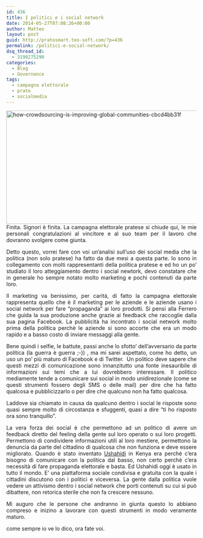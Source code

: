 ```yaml
---
id: 436
title: I politici e i social network
date: 2014-05-27T07:08:26+00:00
author: Matteo
layout: post
guid: http://pratosmart.teo-soft.com/?p=436
permalink: /politici-e-social-network/
dsq_thread_id:
  - 3190275290
categories:
  - Blog
  - Governance
tags:
  - campagna elettorale
  - prato
  - socialmedia
---
```

<p style="text-align: justify;">
  <a href="http://pratosmart.teo-soft.com/wp-content/uploads/2014/03/how-crowdsourcing-is-improving-global-communities-cbcd4bb31f.jpg"><img class=" wp-image-229 alignleft" alt="how-crowdsourcing-is-improving-global-communities-cbcd4bb31f" src="http://pratosmart.teo-soft.com/wp-content/uploads/2014/03/how-crowdsourcing-is-improving-global-communities-cbcd4bb31f.jpg" width="532" height="299" /></a>Finita. Signori è finita. La campagna elettorale pratese si chiude qui, le mie personali congratulazioni al vincitore e al suo team per il lavoro che dovranno svolgere come giunta.
</p>

<p style="text-align: justify;">
  Detto questo, vorrei fare con voi un&#8217;analisi sull&#8217;uso dei social media che la politica (non solo pratese) ha fatto da due mesi a questa parte. Io sono in collegamento con molti rappresentanti della politica pratese e ed ho un po&#8217; studiato il loro atteggiamento dentro i social newtork, devo constatare che in generale ho sempre notato molto marketing e pochi contenuti da parte loro.
</p>

<p style="text-align: justify;">
  Il marketing va benissimo, per carità, di fatto la campagna elettorale rappresenta quello che è il marketing per le aziende e le aziende usano i social network per fare &#8220;propaganda&#8221; ai loro prodotti. Si pensi alla Ferrero che guida la sua produzione anche grazie ai feedback che raccoglie dalla sua pagina Facebook. La pubblicità ha incontrato i social network molto prima della politica perchè le aziende si sono accorte che era un modo rapido e a basso costo di inviare messaggi alla gente.
</p>

<p style="text-align: justify;">
  Bene quindi i selfie, le battute, passi anche lo sfotto&#8217; dell&#8217;avversario da parte politica (la guerra è guerra ;-)) , ma mi sarei aspettato, come ho detto, un uso un po&#8217; più maturo di Facebook e di Twitter.  Un politico deve sapere che questi mezzi di comunicazione sono innanzitutto una fonte inesauribile di informazioni sui temi che a lui dovrebbero interessare. Il politico mediamente tende a comunicare sui social in modo unidirezionale (come se questi strumenti fossero degli SMS o delle mail) per dire che ha fatto qualcosa e pubblicizzarlo o per dire che qualcuno non ha fatto qualcosa.
</p>

<p style="text-align: justify;">
  Laddove sia chiamato in causa da qualcuno dentro i social le risposte sono quasi sempre molto di circostanza e sfuggenti, quasi a dire &#8220;ti ho risposto ora sono tranquillo&#8221;.
</p>

<p style="text-align: justify;">
  La vera forza dei social è che permettono ad un politico di avere un feedback diretto del feeling della gente sul loro operato o sui loro progetti. Permettono di condividere informazioni utili al loro mestiere, permettono la denuncia da parte del cittadino di qualcosa che non funziona e deve essere migliorato. Quando è stato inventato <a title="ushahidi" href="http://it.wikipedia.org/wiki/Ushahidi" target="_blank">Ushahidi</a> in Kenya era perchè c&#8217;era bisogno di comunicare con la politica dal basso, non certo perchè c&#8217;era necessità di fare propaganda elettorale e basta. Ed Ushahidi oggi è usato in tutto il mondo. E&#8217; una piattaforma sociale condivisa e gratuita con la quale i cittadini discutono con i politici e viceversa. La gente dalla politica vuole vedere un attivismo dentro i social network che porti contenuti su cui si può dibattere, non retorica sterile che non fa crescere nessuno.
</p>

<p style="text-align: justify;">
  Mi auguro che le persone che andranno in giunta questo lo abbiano compreso e inizino a lavorare con questi strumenti in modo veramente maturo.
</p>

<p style="text-align: justify;">
  come sempre io ve lo dico, ora fate voi.
</p>

<p style="text-align: justify;">
  <p style="text-align: justify;">
    <p>
      &nbsp;
    </p>